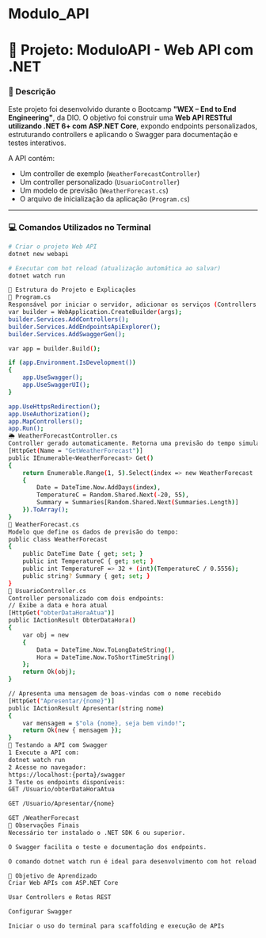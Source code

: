 # Modulo_API
# 📘 Projeto: ModuloAPI - Web API com .NET

### 🧾 Descrição

Este projeto foi desenvolvido durante o Bootcamp **"WEX – End to End Engineering"**, da DIO. O objetivo foi construir uma **Web API RESTful utilizando .NET 6+ com ASP.NET Core**, expondo endpoints personalizados, estruturando controllers e aplicando o Swagger para documentação e testes interativos.

A API contém:

- Um controller de exemplo (`WeatherForecastController`)
- Um controller personalizado (`UsuarioController`)
- Um modelo de previsão (`WeatherForecast.cs`)
- O arquivo de inicialização da aplicação (`Program.cs`)

---

### 💻 Comandos Utilizados no Terminal

```bash
# Criar o projeto Web API
dotnet new webapi

# Executar com hot reload (atualização automática ao salvar)
dotnet watch run

📂 Estrutura do Projeto e Explicações
🔧 Program.cs
Responsável por iniciar o servidor, adicionar os serviços (Controllers e Swagger), configurar HTTPS e o pipeline da aplicação.
var builder = WebApplication.CreateBuilder(args);
builder.Services.AddControllers();
builder.Services.AddEndpointsApiExplorer();
builder.Services.AddSwaggerGen();

var app = builder.Build();

if (app.Environment.IsDevelopment())
{
    app.UseSwagger();
    app.UseSwaggerUI();
}

app.UseHttpsRedirection();
app.UseAuthorization();
app.MapControllers();
app.Run();
🌦️ WeatherForecastController.cs
Controller gerado automaticamente. Retorna uma previsão do tempo simulada para os próximos 5 dias:
[HttpGet(Name = "GetWeatherForecast")]
public IEnumerable<WeatherForecast> Get()
{
    return Enumerable.Range(1, 5).Select(index => new WeatherForecast
    {
        Date = DateTime.Now.AddDays(index),
        TemperatureC = Random.Shared.Next(-20, 55),
        Summary = Summaries[Random.Shared.Next(Summaries.Length)]
    }).ToArray();
}
📄 WeatherForecast.cs
Modelo que define os dados de previsão do tempo:
public class WeatherForecast
{
    public DateTime Date { get; set; }
    public int TemperatureC { get; set; }
    public int TemperatureF => 32 + (int)(TemperatureC / 0.5556);
    public string? Summary { get; set; }
}
👤 UsuarioController.cs
Controller personalizado com dois endpoints:
// Exibe a data e hora atual
[HttpGet("obterDataHoraAtua")]
public IActionResult ObterDataHora()
{
    var obj = new
    {
        Data = DateTime.Now.ToLongDateString(),
        Hora = DateTime.Now.ToShortTimeString()
    };
    return Ok(obj);
}

// Apresenta uma mensagem de boas-vindas com o nome recebido
[HttpGet("Apresentar/{nome}")]
public IActionResult Apresentar(string nome)
{
    var mensagem = $"ola {nome}, seja bem vindo!";
    return Ok(new { mensagem });
}
🧪 Testando a API com Swagger
1 Execute a API com:
dotnet watch run
2 Acesse no navegador:
https://localhost:{porta}/swagger
3 Teste os endpoints disponíveis:
GET /Usuario/obterDataHoraAtua

GET /Usuario/Apresentar/{nome}

GET /WeatherForecast
📌 Observações Finais
Necessário ter instalado o .NET SDK 6 ou superior.

O Swagger facilita o teste e documentação dos endpoints.

O comando dotnet watch run é ideal para desenvolvimento com hot reload.

🧠 Objetivo de Aprendizado
Criar Web APIs com ASP.NET Core

Usar Controllers e Rotas REST

Configurar Swagger

Iniciar o uso do terminal para scaffolding e execução de APIs
